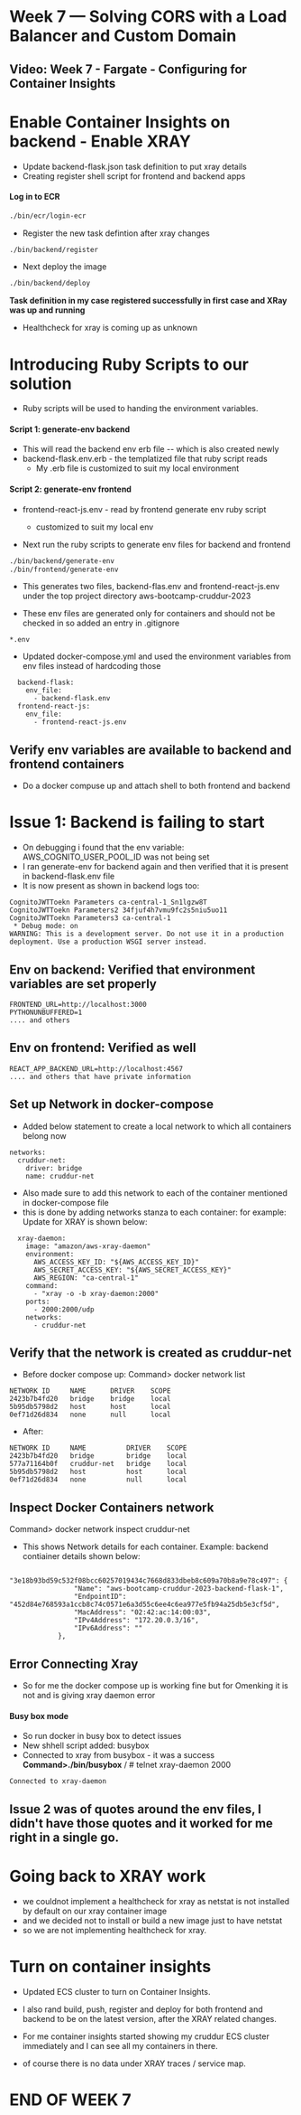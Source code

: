 # Week 7 — Solving CORS with a Load Balancer and Custom Domain

## Video: Week 7 - Fargate - Configuring for Container Insights

# Enable Container Insights on backend - Enable XRAY

- Update backend-flask.json task definition to put xray details
- Creating register shell script for frontend and backend apps

#### Log in to ECR

```sh
./bin/ecr/login-ecr
```

- Register the new task defintion after xray changes

```sh
./bin/backend/register
```

- Next deploy the image

```sh
./bin/backend/deploy
```

**Task definition in my case registered successfully in first case and XRay was up and running**

- Healthcheck for xray is coming up as unknown

# Introducing Ruby Scripts to our solution

- Ruby scripts will be used to handing the environment variables.

#### Script 1: generate-env backend

- This will read the backend env erb file -- which is also created newly
- backend-flask.env.erb - the templatized file that ruby script reads
  - My .erb file is customized to suit my local environment

#### Script 2: generate-env frontend

- frontend-react-js.env - read by frontend generate env ruby script

  - customized to suit my local env

- Next run the ruby scripts to generate env files for backend and frontend

```sh
./bin/backend/generate-env
./bin/frontend/generate-env
```

- This generates two files, backend-flas.env and frontend-react-js.env under the top project directory aws-bootcamp-cruddur-2023

- These env files are generated only for containers and should not be checked in so added an entry in .gitignore

```
*.env
```

- Updated docker-compose.yml and used the environment variables from env files instead of hardcoding those

```
  backend-flask:
    env_file:
      - backend-flask.env
  frontend-react-js:
    env_file:
      - frontend-react-js.env
```

## Verify env variables are available to backend and frontend containers

- Do a docker compuse up and attach shell to both frontend and backend
# Issue 1: Backend is failing to start
- On debugging i found that the env variable: AWS_COGNITO_USER_POOL_ID was not being set
- I ran generate-env for backend again and then verified that it is present in backend-flask.env file
- It is now present as shown in backend logs too:
```
CognitoJWTToekn Parameters ca-central-1_Sn1lgzw8T
CognitoJWTToekn Parameters2 34fjuf4h7vmu9fc2s5niu5uo11
CognitoJWTToekn Parameters3 ca-central-1
 * Debug mode: on
WARNING: This is a development server. Do not use it in a production deployment. Use a production WSGI server instead.
```

## Env on backend: Verified that environment variables are set properly

```
FRONTEND_URL=http://localhost:3000
PYTHONUNBUFFERED=1
.... and others
```

## Env on frontend: Verified as well
```
REACT_APP_BACKEND_URL=http://localhost:4567
.... and others that have private information
```

## Set up Network in docker-compose
- Added below statement to create a local network to which all containers belong now
```
networks:
  cruddur-net:
    driver: bridge
    name: cruddur-net
```
- Also made sure to add this network to each of the container mentioned in docker-compose file
- this is done by adding networks stanza to each container: for example: Update for XRAY is shown below:
```
  xray-daemon:
    image: "amazon/aws-xray-daemon"
    environment:
      AWS_ACCESS_KEY_ID: "${AWS_ACCESS_KEY_ID}"
      AWS_SECRET_ACCESS_KEY: "${AWS_SECRET_ACCESS_KEY}"
      AWS_REGION: "ca-central-1"
    command:
      - "xray -o -b xray-daemon:2000"
    ports:
      - 2000:2000/udp
    networks:
      - cruddur-net
```

## Verify that the network is created as cruddur-net
- Before docker compose up:
Command> docker network list
```
NETWORK ID     NAME      DRIVER    SCOPE
2423b7b4fd20   bridge    bridge    local
5b95db5798d2   host      host      local
0ef71d26d834   none      null      local
```
- After:
```
NETWORK ID     NAME          DRIVER    SCOPE
2423b7b4fd20   bridge        bridge    local
577a71164b0f   cruddur-net   bridge    local
5b95db5798d2   host          host      local
0ef71d26d834   none          null      local
```

## Inspect Docker Containers network
Command> docker network inspect cruddur-net
- This shows Network details for each container. Example: backend contiainer details shown below:
```
            "3e18b93bd59c532f08bcc60257019434c7668d833dbeb8c609a70b8a9e78c497": {
                "Name": "aws-bootcamp-cruddur-2023-backend-flask-1",
                "EndpointID": "452d84e768593a1ccb8c74c0571e6a3d55c6ee4c6ea977e5fb94a25db5e3cf5d",
                "MacAddress": "02:42:ac:14:00:03",
                "IPv4Address": "172.20.0.3/16",
                "IPv6Address": ""
            },
```

## Error Connecting Xray
- So for me the docker compose up is working fine but for Omenking it is not and is giving xray daemon error
#### Busy box mode
- So run docker in busy box to detect issues
- New shhell script added: busybox
- Connected to xray from busybox - it was a success
**Command>./bin/busybox**
/ # telnet xray-daemon 2000
```
Connected to xray-daemon
```

## Issue 2 was of quotes around the env files, I didn't have those quotes and it worked for me right in a single go.


# Going back to XRAY work
- we couldnot implement a healthcheck for xray as netstat is not installed by default on our xray container image
- and we decided not to install or build a new image just to have netstat
- so we are not implementing healthcheck for xray.

# Turn on container insights
- Updated ECS cluster to turn on Container Insights.


- I also rand build, push, register and deploy for both frontend and backend to be on the latest version,
after the XRAY related changes.

- For me container insights started showing my cruddur ECS cluster immediately and I can see all my containers in there.
- of course there is no data under XRAY traces / service map.

# END OF WEEK 7